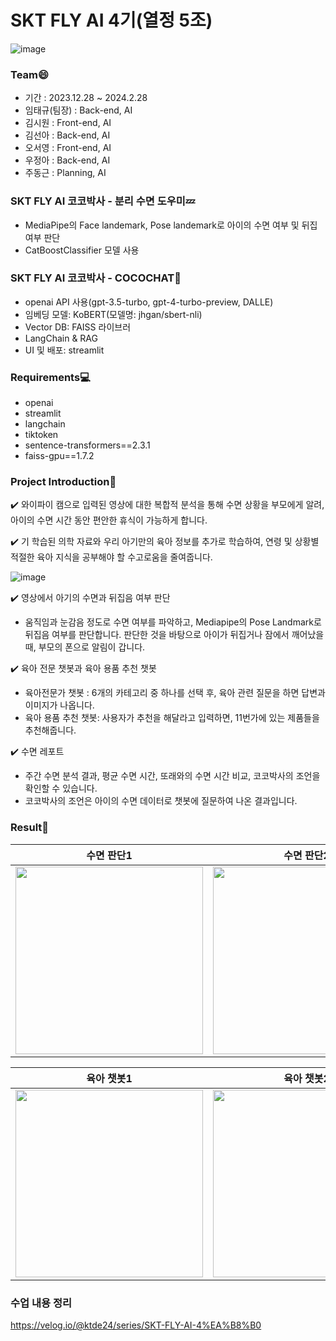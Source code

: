 # SKT FLY AI 4기(열정 5조)
![image](https://github.com/ktde24/SKT-FLY-AI-4th/assets/118182432/87008b46-e02b-4332-87d5-d93e6d9072eb)



### Team😄
- 기간 : 2023.12.28 ~ 2024.2.28
- 임태규(팀장) : Back-end, AI
- 김시원 : Front-end, AI
- 김선아 : Back-end, AI
- 오서영 : Front-end, AI
- 우정아 : Back-end, AI
- 주동근 : Planning, AI

### SKT FLY AI 코코박사 - 분리 수면 도우미💤
- MediaPipe의 Face landemark, Pose landemark로 아이의 수면 여부 및 뒤집 여부 판단
- CatBoostClassifier 모델 사용


### SKT FLY AI 코코박사 - COCOCHAT💬
- openai API 사용(gpt-3.5-turbo, gpt-4-turbo-preview, DALLE)
- 임베딩 모델: KoBERT(모델명: jhgan/sbert-nli)
- Vector DB: FAISS 라이브러
- LangChain & RAG
- UI 및 배포: streamlit

### Requirements💻
- openai
- streamlit
- langchain
- tiktoken
- sentence-transformers==2.3.1
- faiss-gpu==1.7.2

### Project Introduction📂
✔️ 와이파이 캠으로 입력된 영상에 대한 복합적 분석을 통해 수면 상황을 부모에게 알려, 아이의 수면 시간 동안 편안한 휴식이 가능하게 합니다. 

✔️ 기 학습된 의학 자료와 우리 아기만의 육아 정보를 추가로 학습하여, 연령 및 상황별 적절한 육아 지식을 공부해야 할 수고로움을 줄여줍니다.

![image](https://github.com/ktde24/SKT-FLY-AI-4th/assets/118182432/10951e5c-e44a-4296-9c41-768857ac9e8d)


✔️ 영상에서 아기의 수면과 뒤집음 여부 판단
-  움직임과 눈감음 정도로 수면 여부를 파악하고, Mediapipe의 Pose Landmark로 뒤집음 여부를 판단합니다. 판단한 것을 바탕으로 아이가 뒤집거나 잠에서 깨어났을 때, 부모의 폰으로 알림이 갑니다.

✔️ 육아 전문 챗봇과 육아 용품 추천 챗봇
- 육아전문가 챗봇 : 6개의 카테고리 중 하나를 선택 후, 육아 관련 질문을 하면 답변과 이미지가 나옵니다.
- 육아 용품 추천 챗봇: 사용자가 추천을 해달라고 입력하면, 11번가에 있는 제품들을 추천해줍니다.

✔️ 수면 레포트 
- 주간 수면 분석 결과, 평균 수면 시간, 또래와의 수면 시간 비교, 코코박사의 조언을 확인할 수 있습니다.
- 코코박사의 조언은 아이의 수면 데이터로 챗봇에 질문하여 나온 결과입니다.

### Result📌
| 수면 판단1 | 수면 판단2 |
|------------|------------|
| <img src="https://github.com/ktde24/SKT-FLY-AI-4th/assets/118182432/68f66e98-1d40-4aa8-a91c-16deac0edb38" width="300px"> | <img src="https://github.com/ktde24/SKT-FLY-AI-4th/assets/118182432/0481f91c-5627-4976-996e-5dbd98f689d1" width="300px"> |


| 육아 챗봇1 | 육아 챗봇2 | 수면 Report |
|------------|------------|------------|
| <img src="https://github.com/ktde24/SKT-FLY-AI-4th/assets/118182432/62b99592-a57a-4302-95ec-7a9d1c4206cf" width="300px"> | <img src="https://github.com/ktde24/SKT-FLY-AI-4th/assets/118182432/f34df8e0-034f-4dfa-b479-087f65b817d7" width="300px"> | <img src="https://github.com/ktde24/SKT-FLY-AI-4th/assets/118182432/19f95282-fb30-4299-a5d3-6baab53adcf3" width="300px"> |

### 수업 내용 정리
https://velog.io/@ktde24/series/SKT-FLY-AI-4%EA%B8%B0

